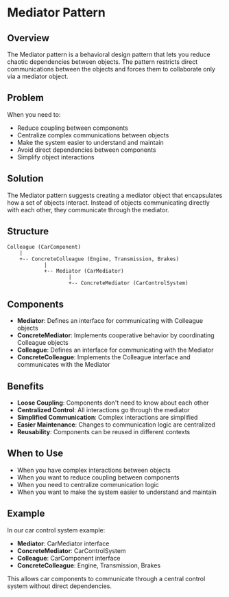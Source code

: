 # Mediator Pattern

## Overview
The Mediator pattern is a behavioral design pattern that lets you reduce chaotic dependencies between objects. The pattern restricts direct communications between the objects and forces them to collaborate only via a mediator object.

## Problem
When you need to:
- Reduce coupling between components
- Centralize complex communications between objects
- Make the system easier to understand and maintain
- Avoid direct dependencies between components
- Simplify object interactions

## Solution
The Mediator pattern suggests creating a mediator object that encapsulates how a set of objects interact. Instead of objects communicating directly with each other, they communicate through the mediator.

## Structure
```
Colleague (CarComponent)
    |
    +-- ConcreteColleague (Engine, Transmission, Brakes)
            |
            +-- Mediator (CarMediator)
                    |
                    +-- ConcreteMediator (CarControlSystem)
```

## Components
- **Mediator**: Defines an interface for communicating with Colleague objects
- **ConcreteMediator**: Implements cooperative behavior by coordinating Colleague objects
- **Colleague**: Defines an interface for communicating with the Mediator
- **ConcreteColleague**: Implements the Colleague interface and communicates with the Mediator

## Benefits
- **Loose Coupling**: Components don't need to know about each other
- **Centralized Control**: All interactions go through the mediator
- **Simplified Communication**: Complex interactions are simplified
- **Easier Maintenance**: Changes to communication logic are centralized
- **Reusability**: Components can be reused in different contexts

## When to Use
- When you have complex interactions between objects
- When you want to reduce coupling between components
- When you need to centralize communication logic
- When you want to make the system easier to understand and maintain

## Example
In our car control system example:
- **Mediator**: CarMediator interface
- **ConcreteMediator**: CarControlSystem
- **Colleague**: CarComponent interface
- **ConcreteColleague**: Engine, Transmission, Brakes

This allows car components to communicate through a central control system without direct dependencies. 